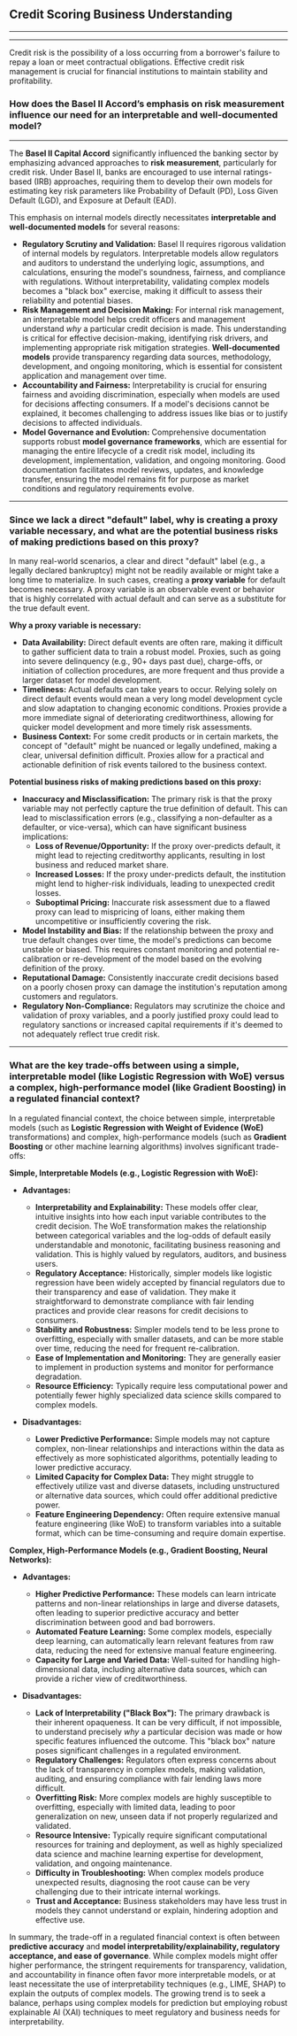 ## Credit Scoring Business Understanding

---

---

Credit risk is the possibility of a loss occurring from a borrower's failure to repay a loan or meet contractual obligations. Effective credit risk management is crucial for financial institutions to maintain stability and profitability.

### How does the Basel II Accord’s emphasis on risk measurement influence our need for an interpretable and well-documented model?

---

The **Basel II Capital Accord** significantly influenced the banking sector by emphasizing advanced approaches to **risk measurement**, particularly for credit risk. Under Basel II, banks are encouraged to use internal ratings-based (IRB) approaches, requiring them to develop their own models for estimating key risk parameters like Probability of Default (PD), Loss Given Default (LGD), and Exposure at Default (EAD).

This emphasis on internal models directly necessitates **interpretable and well-documented models** for several reasons:

- **Regulatory Scrutiny and Validation:** Basel II requires rigorous validation of internal models by regulators. Interpretable models allow regulators and auditors to understand the underlying logic, assumptions, and calculations, ensuring the model's soundness, fairness, and compliance with regulations. Without interpretability, validating complex models becomes a "black box" exercise, making it difficult to assess their reliability and potential biases.
- **Risk Management and Decision Making:** For internal risk management, an interpretable model helps credit officers and management understand _why_ a particular credit decision is made. This understanding is critical for effective decision-making, identifying risk drivers, and implementing appropriate risk mitigation strategies. **Well-documented models** provide transparency regarding data sources, methodology, development, and ongoing monitoring, which is essential for consistent application and management over time.
- **Accountability and Fairness:** Interpretability is crucial for ensuring fairness and avoiding discrimination, especially when models are used for decisions affecting consumers. If a model's decisions cannot be explained, it becomes challenging to address issues like bias or to justify decisions to affected individuals.
- **Model Governance and Evolution:** Comprehensive documentation supports robust **model governance frameworks**, which are essential for managing the entire lifecycle of a credit risk model, including its development, implementation, validation, and ongoing monitoring. Good documentation facilitates model reviews, updates, and knowledge transfer, ensuring the model remains fit for purpose as market conditions and regulatory requirements evolve.

---

### Since we lack a direct "default" label, why is creating a proxy variable necessary, and what are the potential business risks of making predictions based on this proxy?

In many real-world scenarios, a clear and direct "default" label (e.g., a legally declared bankruptcy) might not be readily available or might take a long time to materialize. In such cases, creating a **proxy variable** for default becomes necessary. A proxy variable is an observable event or behavior that is highly correlated with actual default and can serve as a substitute for the true default event.

**Why a proxy variable is necessary:**

- **Data Availability:** Direct default events are often rare, making it difficult to gather sufficient data to train a robust model. Proxies, such as going into severe delinquency (e.g., 90+ days past due), charge-offs, or initiation of collection procedures, are more frequent and thus provide a larger dataset for model development.
- **Timeliness:** Actual defaults can take years to occur. Relying solely on direct default events would mean a very long model development cycle and slow adaptation to changing economic conditions. Proxies provide a more immediate signal of deteriorating creditworthiness, allowing for quicker model development and more timely risk assessments.
- **Business Context:** For some credit products or in certain markets, the concept of "default" might be nuanced or legally undefined, making a clear, universal definition difficult. Proxies allow for a practical and actionable definition of risk events tailored to the business context.

**Potential business risks of making predictions based on this proxy:**

- **Inaccuracy and Misclassification:** The primary risk is that the proxy variable may not perfectly capture the true definition of default. This can lead to misclassification errors (e.g., classifying a non-defaulter as a defaulter, or vice-versa), which can have significant business implications:
  - **Loss of Revenue/Opportunity:** If the proxy over-predicts default, it might lead to rejecting creditworthy applicants, resulting in lost business and reduced market share.
  - **Increased Losses:** If the proxy under-predicts default, the institution might lend to higher-risk individuals, leading to unexpected credit losses.
  - **Suboptimal Pricing:** Inaccurate risk assessment due to a flawed proxy can lead to mispricing of loans, either making them uncompetitive or insufficiently covering the risk.
- **Model Instability and Bias:** If the relationship between the proxy and true default changes over time, the model's predictions can become unstable or biased. This requires constant monitoring and potential re-calibration or re-development of the model based on the evolving definition of the proxy.
- **Reputational Damage:** Consistently inaccurate credit decisions based on a poorly chosen proxy can damage the institution's reputation among customers and regulators.
- **Regulatory Non-Compliance:** Regulators may scrutinize the choice and validation of proxy variables, and a poorly justified proxy could lead to regulatory sanctions or increased capital requirements if it's deemed to not adequately reflect true credit risk.

---

### What are the key trade-offs between using a simple, interpretable model (like Logistic Regression with WoE) versus a complex, high-performance model (like Gradient Boosting) in a regulated financial context?

In a regulated financial context, the choice between simple, interpretable models (such as **Logistic Regression with Weight of Evidence (WoE)** transformations) and complex, high-performance models (such as **Gradient Boosting** or other machine learning algorithms) involves significant trade-offs:

**Simple, Interpretable Models (e.g., Logistic Regression with WoE):**

- **Advantages:**

  - **Interpretability and Explainability:** These models offer clear, intuitive insights into how each input variable contributes to the credit decision. The WoE transformation makes the relationship between categorical variables and the log-odds of default easily understandable and monotonic, facilitating business reasoning and validation. This is highly valued by regulators, auditors, and business users.
  - **Regulatory Acceptance:** Historically, simpler models like logistic regression have been widely accepted by financial regulators due to their transparency and ease of validation. They make it straightforward to demonstrate compliance with fair lending practices and provide clear reasons for credit decisions to consumers.
  - **Stability and Robustness:** Simpler models tend to be less prone to overfitting, especially with smaller datasets, and can be more stable over time, reducing the need for frequent re-calibration.
  - **Ease of Implementation and Monitoring:** They are generally easier to implement in production systems and monitor for performance degradation.
  - **Resource Efficiency:** Typically require less computational power and potentially fewer highly specialized data science skills compared to complex models.

- **Disadvantages:**
  - **Lower Predictive Performance:** Simple models may not capture complex, non-linear relationships and interactions within the data as effectively as more sophisticated algorithms, potentially leading to lower predictive accuracy.
  - **Limited Capacity for Complex Data:** They might struggle to effectively utilize vast and diverse datasets, including unstructured or alternative data sources, which could offer additional predictive power.
  - **Feature Engineering Dependency:** Often require extensive manual feature engineering (like WoE) to transform variables into a suitable format, which can be time-consuming and require domain expertise.

**Complex, High-Performance Models (e.g., Gradient Boosting, Neural Networks):**

- **Advantages:**

  - **Higher Predictive Performance:** These models can learn intricate patterns and non-linear relationships in large and diverse datasets, often leading to superior predictive accuracy and better discrimination between good and bad borrowers.
  - **Automated Feature Learning:** Some complex models, especially deep learning, can automatically learn relevant features from raw data, reducing the need for extensive manual feature engineering.
  - **Capacity for Large and Varied Data:** Well-suited for handling high-dimensional data, including alternative data sources, which can provide a richer view of creditworthiness.

- **Disadvantages:**
  - **Lack of Interpretability ("Black Box"):** The primary drawback is their inherent opaqueness. It can be very difficult, if not impossible, to understand precisely _why_ a particular decision was made or how specific features influenced the outcome. This "black box" nature poses significant challenges in a regulated environment.
  - **Regulatory Challenges:** Regulators often express concerns about the lack of transparency in complex models, making validation, auditing, and ensuring compliance with fair lending laws more difficult.
  - **Overfitting Risk:** More complex models are highly susceptible to overfitting, especially with limited data, leading to poor generalization on new, unseen data if not properly regularized and validated.
  - **Resource Intensive:** Typically require significant computational resources for training and deployment, as well as highly specialized data science and machine learning expertise for development, validation, and ongoing maintenance.
  - **Difficulty in Troubleshooting:** When complex models produce unexpected results, diagnosing the root cause can be very challenging due to their intricate internal workings.
  - **Trust and Acceptance:** Business stakeholders may have less trust in models they cannot understand or explain, hindering adoption and effective use.

In summary, the trade-off in a regulated financial context is often between **predictive accuracy** and **model interpretability/explainability, regulatory acceptance, and ease of governance**. While complex models might offer higher performance, the stringent requirements for transparency, validation, and accountability in finance often favor more interpretable models, or at least necessitate the use of interpretability techniques (e.g., LIME, SHAP) to explain the outputs of complex models. The growing trend is to seek a balance, perhaps using complex models for prediction but employing robust explainable AI (XAI) techniques to meet regulatory and business needs for interpretability.
